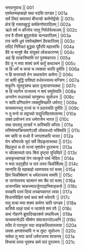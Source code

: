 भगवानुवाच ||	001    
एवमेतन्महाबाहो यथा वदसि पाण्डव |	001a  
सर्वं त्विदं समायत्तं बीभत्सो कर्मणोर्द्वयोः ||	001c  
क्षेत्रं हि रसवच्छुद्धं कर्षकेणोपपादितम् |	002a  
ऋते वर्षं न कौन्तेय जातु निर्वर्तयेत्फलम् ||	002c  
तत्र वै पौरुषं ब्रूयुरासेकं यत्नकारितम् |	003a  
तत्र चापि ध्रुवं पश्येच्छोषणं दैवकारितम् ||	003c  
तदिदं निश्चितं बुद्ध्या पूर्वैरपि महात्मभिः |	004a  
दैवे च मानुषे चैव संयुक्तं लोककारणम् ||	004c  
अहं हि तत्करिष्यामि परं पुरुषकारतः |	005a  
दैवं तु न मया शक्यं कर्म कर्तुं कथञ्चन ||	005c  
स हि धर्मं च सत्यं च त्यक्त्वा चरति दुर्मतिः |	006a  
न हि सन्तप्यते तेन तथारूपेण कर्मणा ||	006c  
तां चापि बुद्धिं पापिष्ठां वर्धयन्त्यस्य मन्त्रिणः |	007a  
शकुनिः सूतपुत्रश्च भ्राता दुःशासनस्तथा ||	007c  
स हि त्यागेन राज्यस्य न शमं समुपेष्यति |	008a  
अन्तरेण वधात्पार्थ सानुबन्धः सुयोधनः ||	008c  
न चापि प्रणिपातेन त्यक्तुमिच्छति धर्मराट् |	009a  
याच्यमानस्तु राज्यं स न प्रदास्यति दुर्मतिः ||	009c  
न तु मन्ये स तद्वाच्यो यद्युधिष्ठिरशासनम् |	010a  
उक्तं प्रयोजनं तत्र धर्मराजेन भारत ||	010c  
तथा पापस्तु तत्सर्वं न करिष्यति कौरवः |	011a  
तस्मिंश्चाक्रियमाणेऽसौ लोकवध्यो भविष्यति ||	011c  
मम चापि स वध्यो वै जगतश्चापि भारत |	012a  
येन कौमारके यूयं सर्वे विप्रकृतास्तथा ||	012c  
विप्रलुप्तं च वो राज्यं नृशंसेन दुरात्मना |	013a  
न चोपशाम्यते पापः श्रियं दृष्ट्वा युधिष्ठिरे ||	013c  
असकृच्चाप्यहं तेन त्वत्कृते पार्थ भेदितः |	014a  
न मया तद्गृहीतं च पापं तस्य चिकीर्षितम् ||	014c  
जानासि हि महाबाहो त्वमप्यस्य परं मतम् |	015a  
प्रियं चिकीर्षमाणं च धर्मराजस्य मामपि ||	015c  
स जानंस्तस्य चात्मानं मम चैव परं मतम् |	016a  
अजानन्निव चाकस्मादर्जुनाद्याभिशङ्कसे ||	016c  
यच्चापि परमं दिव्यं तच्चाप्यवगतं त्वया |	017a  
विधानविहितं पार्थ कथं शर्म भवेत्परैः ||	017c  
यत्तु वाचा मया शक्यं कर्मणा चापि पाण्डव |	018a  
करिष्ये तदहं पार्थ न त्वाशंसे शमं परैः ||	018c  
कथं गोहरणे ब्रूयादिच्छञ्शर्म तथाविधम् |	019a  
याच्यमानोऽपि भीष्मेण संवत्सरगतेऽध्वनि ||	019c  
तदैव ते पराभूता यदा सङ्कल्पितास्त्वया |	020a  
लवशः क्षणशश्चापि न च तुष्टः सुयोधनः ||	020c  
सर्वथा तु मया कार्यं धर्मराजस्य शासनम् |	021a  
विभाव्यं तस्य भूयश्च कर्म पापं दुरात्मनः ||	021c  
